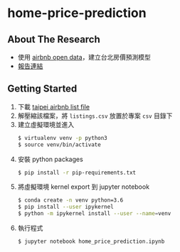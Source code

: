 # home-price-prediction

## About The Research

* 使用 [airbnb open data](http://insideairbnb.com/get-the-data.html)，建立台北房價預測模型
* [報告連結](https://docs.google.com/presentation/d/1tYZ1Rn7N_vJlSojI67i0fdwIhSn_UhRp4NbaWusb7fc/edit?usp=sharingx)


<!-- GETTING STARTED -->
## Getting Started

1. 下載 [taipei airbnb list file](http://data.insideairbnb.com/taiwan/northern-taiwan/taipei/2021-03-30/data/listings.csv.gz)
2. 解壓縮該檔案，將 `listings.csv` 放置於專案 `csv` 目錄下
3. 建立虛擬環境並進入
   ```sh
   $ virtualenv venv -p python3
   $ source venv/bin/activate
   ```
4. 安裝 python packages
   ```sh
   $ pip install -r pip-requirements.txt
   ```
4. 將虛擬環境 kernel export 到 jupyter notebook
   ```sh
   $ conda create -n venv python=3.6
   $ pip install --user ipykernel
   $ python -m ipykernel install --user --name=venv
   ```
5. 執行程式
   ```sh
   $ jupyter notebook home_price_prediction.ipynb 
   ```